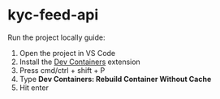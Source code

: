 # kyc-feed-api

Run the project locally guide:
  1. Open the project in VS Code
  2. Install the [Dev Containers](https://marketplace.visualstudio.com/items?itemName=ms-vscode-remote.remote-containers) extension
  3. Press cmd/ctrl + shift + P
  4. Type **Dev Containers: Rebuild Container Without Cache**
  5. Hit enter
